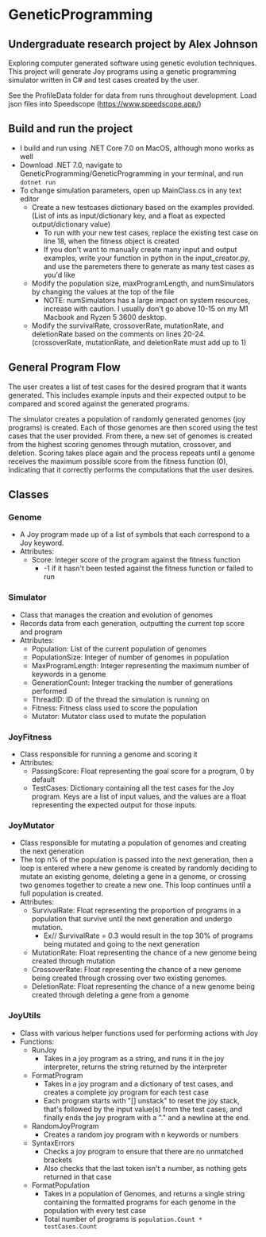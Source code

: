 # GeneticProgramming
## Undergraduate research project by Alex Johnson

Exploring computer generated software using genetic evolution techniques. This project will generate Joy programs using a genetic programming simulator written in C# and test cases created by the user. 

See the ProfileData folder for data from runs throughout development. Load json files into Speedscope (https://www.speedscope.app/)

## Build and run the project

- I build and run using .NET Core 7.0 on MacOS, although mono works as well
- Download .NET 7.0, navigate to GeneticProgramming/GeneticProgramming in your terminal, and run ```dotnet run```
- To change simulation parameters, open up MainClass.cs in any text editor
    - Create a new testcases dictionary based on the examples provided. (List of ints as input/dictionary key, and a float as expected output/dictionary value)
        - To run with your new test cases, replace the existing test case on line 18, when the fitness object is created
        - If you don't want to manually create many input and output examples, write your function in python in the input_creator.py, and use the paremeters there to generate as many test cases as you'd like
    - Modify the population size, maxProgramLength, and numSimulators by changing the values at the top of the file
        - NOTE: numSimulators has a large impact on system resources, increase with caution. I usually don't go above 10-15 on my M1 Macbook and Ryzen 5 3600 desktop. 
    - Modify the survivalRate, crossoverRate, mutationRate, and deletionRate based on the comments on lines 20-24. (crossoverRate, mutationRate, and deletionRate must add up to 1)


## General Program Flow
The user creates a list of test cases for the desired program that it wants generated. This includes example inputs and their expected output to be compared and scored against the generated programs. 

The simulator creates a population of randomly generated genomes (joy programs) is created. Each of those genomes are then scored using the test cases that the user provided. From there, a new set of genomes is created from the highest scoring genomes through mutation, crossover, and deletion. Scoring takes place again and the process repeats until a genome receives the maximum possible score from the fitness function (0), indicating that it correctly performs the computations that the user desires. 

## Classes

### Genome
- A Joy program made up of a list of symbols that each correspond to a Joy keyword. 
- Attributes:
    - Score: Integer score of the program against the fitness function
        - -1 if it hasn't been tested against the fitness function or failed to run

### Simulator
- Class that manages the creation and evolution of genomes
- Records data from each generation, outputting the current top score and program
- Attributes:
    - Population: List of the current population of genomes
    - PopulationSize: Integer of number of genomes in population
    - MaxProgramLength: Integer representing the maximum number of keywords in a genome
    - GenerationCount: Integer tracking the number of generations performed
    - ThreadID: ID of the thread the simulation is running on
    - Fitness: Fitness class used to score the population
    - Mutator: Mutator class used to mutate the population

### JoyFitness
- Class responsible for running a genome and scoring it
- Attributes:
    - PassingScore: Float representing the goal score for a program, 0 by default
    - TestCases: Dictionary containing all the test cases for the Joy program. Keys are a list of input values, and the values are a float representing the expected output for those inputs. 

### JoyMutator
- Class responsible for mutating a population of genomes and creating the next generation
- The top n% of the population is passed into the next generation, then a loop is entered where a new genome is created by randomly deciding to mutate an existing genome, deleting a gene in a genome, or crossing two genomes together to create a new one. This loop continues until a full population is created. 
- Attributes:
    - SurvivalRate: Float representing the proportion of programs in a population that survive until the next generation and undergo mutation. 
        - Ex// SurvivalRate = 0.3 would result in the top 30% of programs being mutated and going to the next generation
    - MutationRate: Float representing the chance of a new genome being created through mutation
    - CrossoverRate: Float representing the chance of a new genome being created through crossing over two existing genomes. 
    - DeletionRate: Float representing the chance of a new genome being created through deleting a gene from a genome

### JoyUtils
- Class with various helper functions used for performing actions with Joy
- Functions:
    - RunJoy
        - Takes in a joy program as a string, and runs it in the joy interpreter, returns the string returned by the interpreter
    - FormatProgram
        - Takes in a joy program and a dictionary of test cases, and creates a complete joy program for each test case
        - Each program starts with "[] unstack" to reset the joy stack, that's followed by the input value(s) from the test cases, and finally ends the joy program with a "." and a newline at the end. 
    - RandomJoyProgram
        - Creates a random joy program with n keywords or numbers
    - SyntaxErrors
        - Checks a joy program to ensure that there are no unmatched brackets
        - Also checks that the last token isn't a number, as nothing gets returned in that case
    - FormatPopulation
        - Takes in a population of Genomes, and returns a single string containing the formatted programs for each genome in the population with every test case
        - Total number of programs is ```population.Count * testCases.Count```
